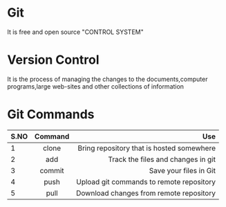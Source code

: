 # Git

It is free and open source "CONTROL SYSTEM"

# Version Control

It is the process of managing the changes to the documents,computer programs,large web-sites and other collections of information

# Git Commands

| **S.NO**      | **Command**       | **Use**                                       |
| --------------|:-----------------:| ---------------------------------------------:|
| 1             | clone             | Bring repository that is hosted somewhere     |
| 2             | add               | Track the files and changes in git            |
| 3             | commit            | Save your files in Git                        |
| 4             | push              | Upload git commands to remote repository      |
| 5             | pull              | Download changes from remote repository       |

